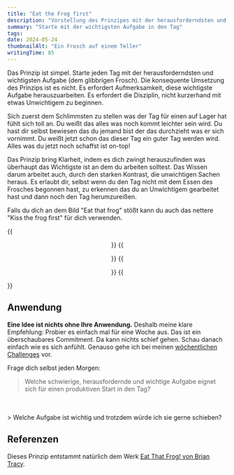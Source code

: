 ```yaml
---
title: "Eat the Frog first"
description: "Vorstellung des Prinzipes mit der herausforderndsten und wichtigsten Aufgabe in den Tag zu starten. Kiss the frog first!"
summary: "Starte mit der wichtigsten Aufgabe in den Tag"
tags:
date: 2024-05-24
thumbnailAlt: "Ein Frosch auf einem Teller"
writingTime: 85
---
```


Das Prinzip ist simpel.
Starte jeden Tag mit der herausforderndsten und wichtigsten Aufgabe (dem
glibbrigen Frosch).
Die konsequente Umsetzung des Prinzips ist es nicht.
Es erfordert Aufmerksamkeit, diese wichtigste Aufgabe herauszuarbeiten.
Es erfordert die Disziplin, nicht kurzerhand mit etwas Unwichtigem zu beginnen.

Sich zuerst dem Schlimmsten zu stellen was der Tag für einen auf Lager hat
fühlt sich toll an.
Du weißt das alles was noch kommt leichter sein wird.
Du hast dir selbst bewiesen das du jemand bist der das durchzieht was er
sich vornimmt.
Du weißt jetzt schon das dieser Tag ein guter Tag werden wird.
Alles was du jetzt noch schaffst ist on-top!

Das Prinzip bring Klarheit, indem es dich zwingt herauszufinden was
überhaupt das Wichtigste ist an dem du arbeiten solltest.
Das Wissen darum arbeitet auch, durch den starken
Kontrast, die unwichtigen Sachen heraus.
Es erlaubt dir, selbst wenn du den Tag nicht mit dem Essen des Frosches
begonnen hast, zu erkennen das du an Unwichtigem gearbeitet hast und dann
noch den Tag herumzureißen.

Falls du dich an dem Bild "Eat that frog" stößt kann du auch das nettere
"Kiss the frog first" für dich verwenden.

{{<center>}}
    {{<figure src="eat-that-frog.jpeg" class="w-11/12" alt="Ein Frosch auf einem Teller vor dir" caption="Eat the frog">}}
    {{<figure src="kiss-the-frog-first.jpeg" class="w-11/12" alt="Man küsst einen Frosch in einem Teich" caption="Kiss the frog">}}
{{</center>}}

## Anwendung

**Eine Idee ist nichts ohne Ihre Anwendung.**
Deshalb meine klare Empfehlung:
Probier es einfach mal für eine Woche aus.
Das ist ein überschaubares Commitment. Da kann nichts schief gehen.
Schau danach einfach wie es sich anfühlt.
Genauso gehe ich bei meinen [wöchentlichen Challenges](/misc/challenges) vor.

Frage dich selbst jeden Morgen:

> Welche schwierige, herausfordernde und wichtige Aufgabe eignet sich für
einen produktiven Start in den Tag?
<br>
<br>
> Welche Aufgabe ist wichtig und trotzdem würde ich sie gerne schieben?

## Referenzen

Dieses Prinzip entstammt natürlich dem Werk [Eat That Frog! von Brian Tracy](https://www.amazon.de/Eat-that-Frog-weniger-erreichen/dp/3869369094).
